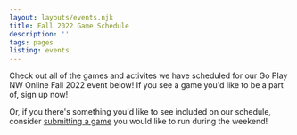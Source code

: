 ```yaml
---
layout: layouts/events.njk
title: Fall 2022 Game Schedule
description: ''
tags: pages
listing: events
---
```


Check out all of the games and activites we have scheduled for our Go Play NW Online Fall 2022 event below! If you see a game you'd like to be a part of, sign up now!

Or, if you there's something you'd like to see included on our schedule, consider [submitting a game](/run-an-event) you would like to run during the weekend!